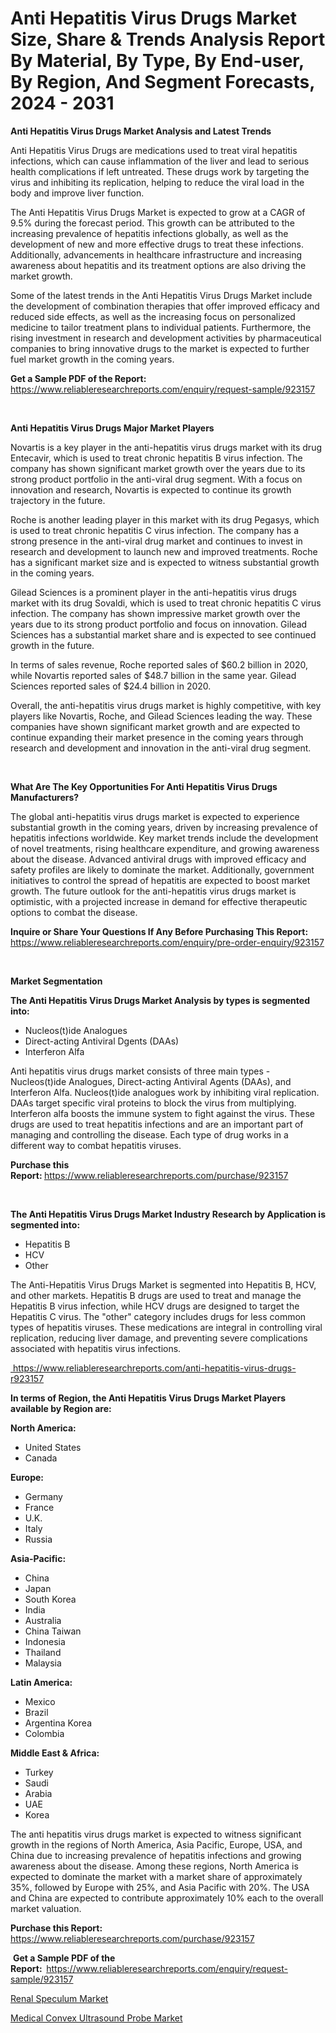 <p><h1>Anti Hepatitis Virus Drugs Market Size, Share & Trends Analysis Report By Material, By Type, By End-user, By Region, And Segment Forecasts, 2024 - 2031</h1></p><p><strong>Anti Hepatitis Virus Drugs Market Analysis and Latest Trends</strong></p>
<p><p>Anti Hepatitis Virus Drugs are medications used to treat viral hepatitis infections, which can cause inflammation of the liver and lead to serious health complications if left untreated. These drugs work by targeting the virus and inhibiting its replication, helping to reduce the viral load in the body and improve liver function.</p><p>The Anti Hepatitis Virus Drugs Market is expected to grow at a CAGR of 9.5% during the forecast period. This growth can be attributed to the increasing prevalence of hepatitis infections globally, as well as the development of new and more effective drugs to treat these infections. Additionally, advancements in healthcare infrastructure and increasing awareness about hepatitis and its treatment options are also driving the market growth.</p><p>Some of the latest trends in the Anti Hepatitis Virus Drugs Market include the development of combination therapies that offer improved efficacy and reduced side effects, as well as the increasing focus on personalized medicine to tailor treatment plans to individual patients. Furthermore, the rising investment in research and development activities by pharmaceutical companies to bring innovative drugs to the market is expected to further fuel market growth in the coming years.</p></p>
<p><strong>Get a Sample PDF of the Report:&nbsp;</strong> <a href="https://www.reliableresearchreports.com/enquiry/request-sample/923157">https://www.reliableresearchreports.com/enquiry/request-sample/923157</a></p>
<p>&nbsp;</p>
<p><strong>Anti Hepatitis Virus Drugs Major Market Players</strong></p>
<p><p>Novartis is a key player in the anti-hepatitis virus drugs market with its drug Entecavir, which is used to treat chronic hepatitis B virus infection. The company has shown significant market growth over the years due to its strong product portfolio in the anti-viral drug segment. With a focus on innovation and research, Novartis is expected to continue its growth trajectory in the future.</p><p>Roche is another leading player in this market with its drug Pegasys, which is used to treat chronic hepatitis C virus infection. The company has a strong presence in the anti-viral drug market and continues to invest in research and development to launch new and improved treatments. Roche has a significant market size and is expected to witness substantial growth in the coming years.</p><p>Gilead Sciences is a prominent player in the anti-hepatitis virus drugs market with its drug Sovaldi, which is used to treat chronic hepatitis C virus infection. The company has shown impressive market growth over the years due to its strong product portfolio and focus on innovation. Gilead Sciences has a substantial market share and is expected to see continued growth in the future.</p><p>In terms of sales revenue, Roche reported sales of $60.2 billion in 2020, while Novartis reported sales of $48.7 billion in the same year. Gilead Sciences reported sales of $24.4 billion in 2020.</p><p>Overall, the anti-hepatitis virus drugs market is highly competitive, with key players like Novartis, Roche, and Gilead Sciences leading the way. These companies have shown significant market growth and are expected to continue expanding their market presence in the coming years through research and development and innovation in the anti-viral drug segment.</p></p>
<p>&nbsp;</p>
<p><strong>What Are The Key Opportunities For Anti Hepatitis Virus Drugs Manufacturers?</strong></p>
<p><p>The global anti-hepatitis virus drugs market is expected to experience substantial growth in the coming years, driven by increasing prevalence of hepatitis infections worldwide. Key market trends include the development of novel treatments, rising healthcare expenditure, and growing awareness about the disease. Advanced antiviral drugs with improved efficacy and safety profiles are likely to dominate the market. Additionally, government initiatives to control the spread of hepatitis are expected to boost market growth. The future outlook for the anti-hepatitis virus drugs market is optimistic, with a projected increase in demand for effective therapeutic options to combat the disease.</p></p>
<p><strong>Inquire or Share Your Questions If Any Before Purchasing This Report:</strong> <a href="https://www.reliableresearchreports.com/enquiry/pre-order-enquiry/923157">https://www.reliableresearchreports.com/enquiry/pre-order-enquiry/923157</a></p>
<p>&nbsp;</p>
<p><strong>Market Segmentation</strong></p>
<p><strong>The Anti Hepatitis Virus Drugs Market Analysis by types is segmented into:</strong></p>
<p><ul><li>Nucleos(t)ide Analogues</li><li>Direct-acting Antiviral Dgents (DAAs)</li><li>Interferon Alfa</li></ul></p>
<p><p>Anti hepatitis virus drugs market consists of three main types - Nucleos(t)ide Analogues, Direct-acting Antiviral Agents (DAAs), and Interferon Alfa. Nucleos(t)ide analogues work by inhibiting viral replication. DAAs target specific viral proteins to block the virus from multiplying. Interferon alfa boosts the immune system to fight against the virus. These drugs are used to treat hepatitis infections and are an important part of managing and controlling the disease. Each type of drug works in a different way to combat hepatitis viruses.</p></p>
<p><strong>Purchase this Report:&nbsp;</strong><a href="https://www.reliableresearchreports.com/purchase/923157">https://www.reliableresearchreports.com/purchase/923157</a></p>
<p>&nbsp;</p>
<p><strong>The Anti Hepatitis Virus Drugs Market Industry Research by Application is segmented into:</strong></p>
<p><ul><li>Hepatitis B</li><li>HCV</li><li>Other</li></ul></p>
<p><p>The Anti-Hepatitis Virus Drugs Market is segmented into Hepatitis B, HCV, and other markets. Hepatitis B drugs are used to treat and manage the Hepatitis B virus infection, while HCV drugs are designed to target the Hepatitis C virus. The "other" category includes drugs for less common types of hepatitis viruses. These medications are integral in controlling viral replication, reducing liver damage, and preventing severe complications associated with hepatitis virus infections.</p></p>
<p><a href="https://www.reliableresearchreports.com/anti-hepatitis-virus-drugs-r923157">&nbsp;https://www.reliableresearchreports.com/anti-hepatitis-virus-drugs-r923157</a></p>
<p><strong>In terms of Region, the Anti Hepatitis Virus Drugs Market Players available by Region are:</strong></p>
<p>
    <p> <strong> North America: </strong>
        <ul>
            <li>United States</li>
            <li>Canada</li>
        </ul>
        </p> 
    <p> <strong> Europe: </strong>
        <ul>
            <li>Germany</li>
            <li>France</li>
            <li>U.K.</li>
            <li>Italy</li>
            <li>Russia</li>
        </ul>
        </p> 
    <p> <strong> Asia-Pacific: </strong>
        <ul>
            <li>China</li>
            <li>Japan</li>
            <li>South Korea</li>
            <li>India</li>
            <li>Australia</li>
            <li>China Taiwan</li>
            <li>Indonesia</li>
            <li>Thailand</li>
            <li>Malaysia</li>
        </ul>
        </p> 
    <p> <strong> Latin America: </strong>
        <ul>
            <li>Mexico</li>
            <li>Brazil</li>
            <li>Argentina Korea</li>
            <li>Colombia</li>
        </ul>
        </p> 
    <p> <strong> Middle East & Africa: </strong>
        <ul>
            <li>Turkey</li>
            <li>Saudi</li>
            <li>Arabia</li>
            <li>UAE</li>
            <li>Korea</li>
        </ul>
    </p>
    </p>
<p><p>The anti hepatitis virus drugs market is expected to witness significant growth in the regions of North America, Asia Pacific, Europe, USA, and China due to increasing prevalence of hepatitis infections and growing awareness about the disease. Among these regions, North America is expected to dominate the market with a market share of approximately 35%, followed by Europe with 25%, and Asia Pacific with 20%. The USA and China are expected to contribute approximately 10% each to the overall market valuation.</p></p>
<p><strong>Purchase this Report: </strong><a href="https://www.reliableresearchreports.com/purchase/923157">https://www.reliableresearchreports.com/purchase/923157</a></p>
<p>&nbsp;<strong>Get a Sample PDF of the Report:&nbsp;&nbsp;</strong><a href="https://www.reliableresearchreports.com/enquiry/request-sample/923157">https://www.reliableresearchreports.com/enquiry/request-sample/923157</a></p>
<p><strong></strong></p>
<p><p><a href="https://github.com/ChiragRp1/Market-Research-Report-List-5/blob/main/renal-speculum-market.md">Renal Speculum Market</a></p><p><a href="https://github.com/rakibtthstu9900/Market-Research-Report-List-1/blob/main/medical-convex-ultrasound-probe-market.md">Medical Convex Ultrasound Probe Market</a></p></p>